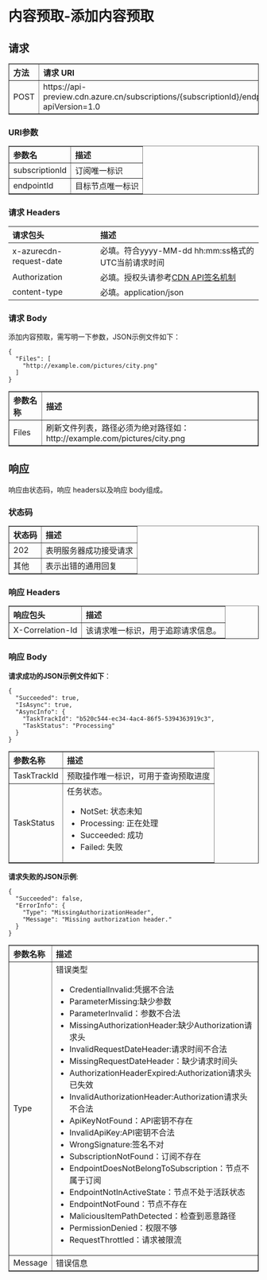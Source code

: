 <properties linkid="dev-net-common-tasks-cdn" urlDisplayName="CDN" pageTitle="Azure China CDN API doc- preload" metaKeywords="Azure CDN, Azure CDN, Azure blobs, Azure caching, Azure add-on, Live Streaming, 流媒体加速, CDN加速,CDN服务,主流CDN, 流媒体直播加速, 媒体服务, Azure Media Service, 缓存规则, HLS, CDN技术文档, CDN帮助文档, 视频直播加速, 直播加速" description="Learn How to create Live Streaming acceleration type CDN on Azure Management Portal and default caching rules for Live Streaming CDN" metaCanonical="" services="" documentationCenter=".NET" title="" authors="" solutions="" manager="" editor="" />
<tags ms.service="cdn"
    ms.date="5/4/2017"
    wacn.date="5/4/2017"
    wacn.lang="cn"
    />

# 内容预取-添加内容预取

## 请求
<table width="100%" border="1" cellspacing="0" cellpadding="0">
  <th align="left"><strong>方法</strong>
    </td>
  <th align="left"><strong>请求 URI</strong>
    </td>  
  <tr>
    <td>POST</td>
    <td>https://api-preview.cdn.azure.cn/subscriptions/{subscriptionId}/endpoints/{endpointId}/preloads?apiVersion=1.0</td>
  </tr>
</table>

### URI参数
<table width="100%" border="1" cellspacing="0" cellpadding="0">
  <th align="left"><strong>参数名</strong>
    </td>
  <th align="left"><strong>描述</strong>
    </td>  
  <tr>
    <td>subscriptionId</td>
    <td>订阅唯一标识</td>
  </tr
  <tr>
    <td>endpointId</td>
    <td>目标节点唯一标识</td>
  </tr>
</table>

### 请求 Headers

| 请求包头 | 描述 |
|:-----------|:-----------|
| x-azurecdn-request-date | 必填。符合yyyy-MM-dd hh:mm:ss格式的UTC当前请求时间 |
| Authorization | 必填。授权头请参考[CDN API签名机制](https://www.azure.cn/documentation/articles/cdn-api-signature/) |
| content-type | 必填。application/json |


### 请求 Body
添加内容预取，需写明一下参数，JSON示例文件如下：
```
{
  "Files": [
    "http://example.com/pictures/city.png"
  ]
}
```
<table width="100%" border="1" cellspacing="0" cellpadding="0">
  <th align="left"><strong>参数名称</strong>
  </th>
  <th align="left"><strong>描述</strong>
  </th>
  <tr>
    <td>Files </td>
    <td>刷新文件列表，路径必须为绝对路径如：http://example.com/pictures/city.png</td>
  </tr>
</table>

## 响应

响应由状态码，响应 headers以及响应 body组成。
### 状态码
<table width="100%" border="1" cellspacing="0" cellpadding="0">
  <th align="left"><strong>状态码</strong>
    </td>
  <th align="left"><strong>描述</strong>
    </td>
  <tr>
    <td>202</td>
    <td>表明服务器成功接受请求</td>
  </tr>
  <tr>
    <td>其他</td>
    <td>表示出错的通用回复</td>
  </tr>
</table>

### 响应 Headers

<table width="100%" border="1" cellspacing="0" cellpadding="0">
  <th align="left"><strong>响应包头</strong>
    </th>
  <th align="left"><strong>描述</strong>
    </th>

  <tr>
    <td>X-Correlation-Id</td>
    <td>该请求唯一标识，用于追踪请求信息。</td>
  </tr>
</table>

### 响应 Body
**请求成功的JSON示例文件如下**：
```
{
  "Succeeded": true,
  "IsAsync": true,
  "AsyncInfo": {
    "TaskTrackId": "b520c544-ec34-4ac4-86f5-5394363919c3",
    "TaskStatus": "Processing"
  }
}
```
<table width="100%" border="1" cellspacing="0" cellpadding="0">
  <th align="left"><strong>参数名称</strong>
    </td>
  <th align="left"><strong>描述</strong>
    </td>

  <tr>
    <td>TaskTrackId</td>
    <td>预取操作唯一标识，可用于查询预取进度</td>
  </tr>
  <tr>
    <td>TaskStatus</td>
    <td>任务状态。
      <ul>
        <li>NotSet: 状态未知</li>
        <li>Processing: 正在处理</li>
        <li>Succeeded: 成功</li>
        <li>Failed: 失败</li>
      </ul>
    </td>
  </tr>
</table>

**请求失败的JSON示例**:
```
{
  "Succeeded": false,
  "ErrorInfo": {
    "Type": "MissingAuthorizationHeader",
    "Message": "Missing authorization header."
  }
}
```
<table width="100%" border="1" cellspacing="0" cellpadding="0">
  <th align="left"><strong>参数名称</strong>
    </td>
  <th align="left"><strong>描述</strong>
    </td>

  <tr>
    <td>Type</td>
    <td>错误类型
         <ul>
            <li>CredentialInvalid:凭据不合法</li>
            <li>ParameterMissing:缺少参数</li>
            <li>ParameterInvalid：参数不合法</li>
            <li>MissingAuthorizationHeader:缺少Authorization请求头</li>
            <li>InvalidRequestDateHeader:请求时间不合法</li>
            <li>MissingRequestDateHeader：缺少请求时间头</li>
            <li>AuthorizationHeaderExpired:Authorization请求头已失效</li>
            <li>InvalidAuthorizationHeader:Authorization请求头不合法</li>
            <li>ApiKeyNotFound：API密钥不存在</li>
            <li>InvalidApiKey:API密钥不合法</li>
            <li>WrongSignature:签名不对</li>
            <li>SubscriptionNotFound：订阅不存在</li>
            <li>EndpointDoesNotBelongToSubscription：节点不属于订阅</li>
            <li>EndpointNotInActiveState：节点不处于活跃状态</li>
            <li>EndpointNotFound：节点不存在</li>
            <li>MaliciousItemPathDetected：检查到恶意路径</li>
            <li>PermissionDenied：权限不够</li>
            <li>RequestThrottled：请求被限流</li>
         </ul>    
    </td>
  </tr>
  <tr>
    <td>Message</td>
    <td>错误信息</td>
  </tr>
</table>
